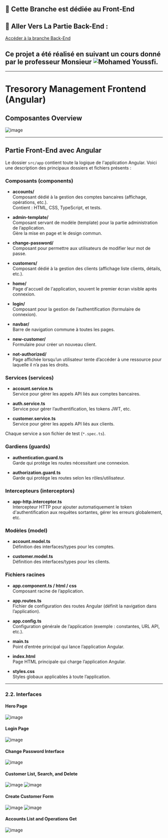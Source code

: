 ## 🚨 Cette Branche est dédiée au Front-End
## 🚨 Aller Vers La Partie Back-End :
[Accéder à la branche Back-End](https://github.com/Mostapha-El-Kaddaoui/Angular-Spring-JWT-Swagger-Project/tree/Back-End)

## Ce projet a été réalisé en suivant un cours donné par le professeur Monsieur ![Mohamed Youssfi](https://github.com/mohamedYoussfi).
---
# Tresorory Management Frontend (Angular)
## Composantes Overview
![image](https://github.com/user-attachments/assets/6aef8dff-e9c6-4752-8c1c-053da1eb23db)

---
## Partie Front-End avec Angular

Le dossier `src/app` contient toute la logique de l'application Angular. Voici une description des principaux dossiers et fichiers présents :

### Composants (components)

- **accounts/**  
  Composant dédié à la gestion des comptes bancaires (affichage, opérations, etc.).  
  Contient : HTML, CSS, TypeScript, et tests.

- **admin-template/**  
  Composant servant de modèle (template) pour la partie administration de l’application.  
  Gère la mise en page et le design commun.

- **change-password/**  
  Composant pour permettre aux utilisateurs de modifier leur mot de passe.

- **customers/**  
  Composant dédié à la gestion des clients (affichage liste clients, détails, etc.).

- **home/**  
  Page d'accueil de l'application, souvent le premier écran visible après connexion.

- **login/**  
  Composant pour la gestion de l’authentification (formulaire de connexion).

- **navbar/**  
  Barre de navigation commune à toutes les pages.

- **new-customer/**  
  Formulaire pour créer un nouveau client.

- **not-authorized/**  
  Page affichée lorsqu’un utilisateur tente d’accéder à une ressource pour laquelle il n’a pas les droits.

### Services (services)

- **account.service.ts**  
  Service pour gérer les appels API liés aux comptes bancaires.

- **auth.service.ts**  
  Service pour gérer l’authentification, les tokens JWT, etc.

- **customer.service.ts**  
  Service pour gérer les appels API liés aux clients.

Chaque service a son fichier de test (`*.spec.ts`).

### Gardiens (guards)

- **authentication.guard.ts**  
  Garde qui protège les routes nécessitant une connexion.

- **authorization.guard.ts**  
  Garde qui protège les routes selon les rôles/utilisateur.

### Intercepteurs (interceptors)

- **app-http.interceptor.ts**  
  Intercepteur HTTP pour ajouter automatiquement le token d'authentification aux requêtes sortantes, gérer les erreurs globalement, etc.

### Modèles (model)

- **account.model.ts**  
  Définition des interfaces/types pour les comptes.

- **customer.model.ts**  
  Définition des interfaces/types pour les clients.

### Fichiers racines

- **app.component.ts / html / css**  
  Composant racine de l’application.

- **app.routes.ts**  
  Fichier de configuration des routes Angular (définit la navigation dans l’application).

- **app.config.ts**  
  Configuration générale de l’application (exemple : constantes, URL API, etc.).

- **main.ts**  
  Point d’entrée principal qui lance l’application Angular.

- **index.html**  
  Page HTML principale qui charge l’application Angular.

- **styles.css**  
  Styles globaux applicables à toute l’application.

---

### 2.2. Interfaces

#### Hero Page 
![image](https://github.com/user-attachments/assets/0c725ed4-33c3-4c05-a6e6-ab8c99e887f8)

#### Login Page  
![image](https://github.com/user-attachments/assets/b625898b-768b-4d38-a16d-51ce43c264dd)

#### Change Password Interface  
![image](https://github.com/user-attachments/assets/6a5fcd4c-f75a-45c3-8872-3f34bb663053)

#### Customer List, Search, and Delete  
![image](https://github.com/user-attachments/assets/2bb1dcc4-5109-4f39-a7ac-db738c5e3fd2)
![image](https://github.com/user-attachments/assets/129bdc33-8953-4da5-bd72-ca4638930ae6)

#### Create Customer Form  
![image](https://github.com/user-attachments/assets/e5ab082d-73cb-44a0-a61b-3dbcf8bb8d2b)
![image](https://github.com/user-attachments/assets/8c305035-0ea1-4d85-8ada-1ea73f138933)

#### Accounts List and Operations Get 
![image](https://github.com/user-attachments/assets/b9f081f4-6692-489b-a450-cf9433988434)

